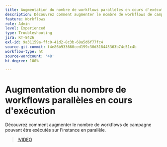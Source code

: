 ```yaml
---
title: Augmentation du nombre de workflows parallèles en cours d'exécution
description: Découvrez comment augmenter le nombre de workflows de campagne pouvant être exécutés sur l'instance en parallèle.
feature: Workflows
role: Admin
level: Experienced
type: Troubleshooting
jira: KT-8426
exl-id: 9a31159a-ffc0-41d2-8c3b-68a5d6f77fc4
source-git-commit: f4e86b933660ced199c30d318445363b74c51c4b
workflow-type: ht
source-wordcount: '48'
ht-degree: 100%

---
```


# Augmentation du nombre de workflows parallèles en cours d&#39;exécution

Découvrez comment augmenter le nombre de workflows de campagne pouvant être exécutés sur l&#39;instance en parallèle.

>[!VIDEO](https://video.tv.adobe.com/v/335982?quality=12&learn=on)
